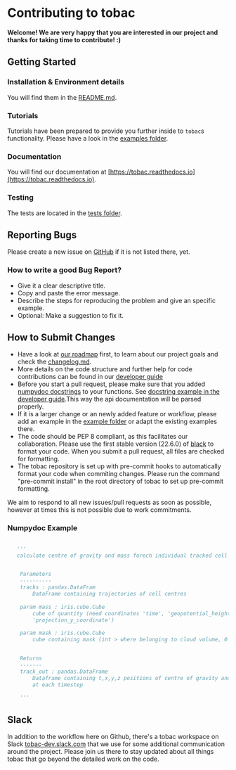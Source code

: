# Contributing to tobac

__Welcome! We are very happy that you are interested in our project and thanks for taking time to contribute! :)__


## Getting Started
### Installation & Environment details
You will find them in the [README.md](https://github.com/tobac-project/tobac/blob/master/README.md).

### Tutorials
Tutorials have been prepared to provide you further inside to `tobac`s functionality. Please have a look in the 
[examples folder](https://github.com/tobac-project/tobac/tree/main/examples). 

### Documentation
You will find our documentation at [https://tobac.readthedocs.io](https://tobac.readthedocs.io).

### Testing
The tests are located in the [tests folder](https://github.com/climate-processes/tobac/tree/master/tobac/tests).

## Reporting Bugs
Please create a new issue on [GitHub](https://github.com/tobac-project/tobac/issues) if it is not listed there, yet.

### How to write a good Bug Report?
* Give it a clear descriptive title.
* Copy and paste the error message.
* Describe the steps for reproducing the problem and give an specific example.  
* Optional: Make a suggestion to fix it. 

## How to Submit Changes
* Have a look at [our roadmap](https://github.com/tobac-project/tobac-roadmap/blob/master/tobac-roadmap-main.md) first, 
to learn about our project goals and check the 
[changelog.md](https://github.com/tobac-project/tobac/blob/main/CHANGELOG.md).
* More details on the code structure and further help for code contributions can be found in our [developer 
guide](https://tobac.readthedocs.io/code_structure.html)
* Before you start a pull request, please make sure that you added [numpydoc 
docstrings](https://numpydoc.readthedocs.io/en/latest/format.html) to your 
functions. See [docstring example in the developer guide](https://tobac.readthedocs.io/contributing.html).This way the 
api documentation will be parsed properly.
* If it is a larger change or an newly added feature or workflow, please add an example in the [example 
folder](https://github.com/tobac-project/tobac/tree/main/examples) or adapt the existing examples there.
* The code should be PEP 8 compliant, as this facilitates our collaboration. Please use the first stable version (22.6.0) of [black](https://black.readthedocs.io/en/stable/) to format your code. When you submit a pull request, all files are checked for formatting.
* The tobac repository is set up with pre-commit hooks to automatically format your code when commiting changes. Please run the command "pre-commit install" in the root directory of tobac to set up pre-commit formatting.

We aim to respond to all new issues/pull requests as soon as possible, however at times this is not possible due to work commitments.

### Numpydoc Example <a name='docstringExample'>
```python
  
   '''
   calculate centre of gravity and mass forech individual tracked cell in the simulation


    Parameters
    ----------
    tracks : pandas.DataFram
        DataFrame containing trajectories of cell centres
        
    param mass : iris.cube.Cube
        cube of quantity (need coordinates 'time', 'geopotential_height','projection_x_coordinate' and 
        'projection_y_coordinate')
        
    param mask : iris.cube.Cube
        cube containing mask (int > where belonging to cloud volume, 0 everywhere else )


    Returns
    -------
    track_out : pandas.DataFrame
        Dataframe containing t,x,y,z positions of centre of gravity and total cloud mass each tracked cells 
        at each timestep
    
    '''

```

## Slack
In addition to the workflow here on Github, there's a tobac workspace on Slack [tobac-dev.slack.com](tobac-dev.slack.com) that we use for some additional communication around the project. Please join us there to stay updated about all things tobac that go beyond the detailed work on the code.

